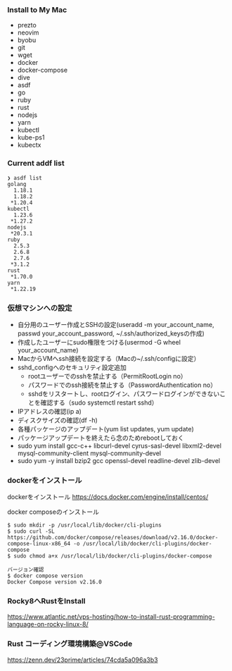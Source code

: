 ### Install to My Mac
- prezto
- neovim
- byobu
- git
- wget
- docker
- docker-compose
- dive
- asdf
- go
- ruby
- rust
- nodejs
- yarn
- kubectl
- kube-ps1
- kubectx

### Current addf list
```
❯ asdf list
golang
  1.18.1
  1.18.2
 *1.20.4
kubectl
  1.23.6
 *1.27.2
nodejs
 *20.3.1
ruby
  2.5.3
  2.6.8
  2.7.6
 *3.1.2
rust
 *1.70.0
yarn
 *1.22.19
 ```

### 仮想マシンへの設定
- 自分用のユーザー作成とSSHの設定(useradd -m your_account_name, passwd your_account_password, ~/.ssh/authorized_keysの作成)
- 作成したユーザーにsudo権限をつける(usermod -G wheel your_account_name)
- MacからVMへssh接続を設定する（Macの~/.ssh/configに設定）
- sshd_configへのセキュリティ設定追加
  - rootユーザーでのsshを禁止する（PermitRootLogin no）
  - パスワードでのssh接続を禁止する（PasswordAuthentication no）
  - sshdをリスタートし、rootログイン、パスワードログインができないことを確認する（sudo systemctl restart sshd）
- IPアドレスの確認(ip a)
- ディスクサイズの確認(df -h)
- 各種パッケージのアップデート(yum list updates, yum update)
- パッケージアップデートを終えたら念のためrebootしておく
- sudo yum install gcc-c++ libcurl-devel cyrus-sasl-devel libxml2-devel mysql-community-client mysql-community-devel
- sudo yum -y install bzip2 gcc openssl-devel readline-devel zlib-devel

### dockerをインストール

dockerをインストール https://docs.docker.com/engine/install/centos/

docker composeのインストール
```
$ sudo mkdir -p /usr/local/lib/docker/cli-plugins
$ sudo curl -SL https://github.com/docker/compose/releases/download/v2.16.0/docker-compose-linux-x86_64 -o /usr/local/lib/docker/cli-plugins/docker-compose
$ sudo chmod a+x /usr/local/lib/docker/cli-plugins/docker-compose

バージョン確認
$ docker compose version
Docker Compose version v2.16.0
```
### Rocky8へRustをInstall
https://www.atlantic.net/vps-hosting/how-to-install-rust-programming-language-on-rocky-linux-8/

### Rust コーディング環境構築@VSCode
https://zenn.dev/23prime/articles/74cda5a096a3b3
